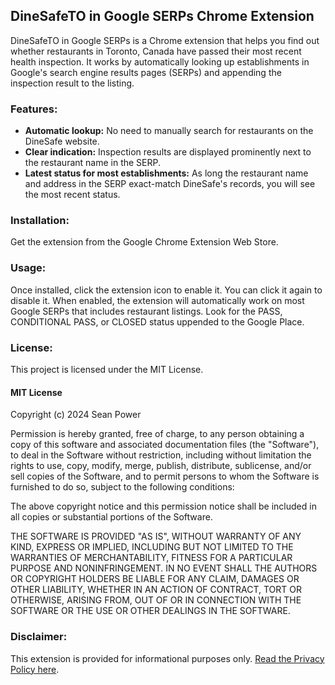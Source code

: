 <h2>DineSafeTO in Google SERPs Chrome Extension</h2>
DineSafeTO in Google SERPs is a Chrome extension that helps you find out whether restaurants in Toronto, Canada have passed their most recent health inspection. It works by automatically looking up establishments in Google's search engine results pages (SERPs) and appending the inspection result to the listing.

<h3>Features:</h3> 

<ul>
<li><strong>Automatic lookup:</strong> No need to manually search for restaurants on the DineSafe website.</li>
<li><strong>Clear indication:</strong> Inspection results are displayed prominently next to the restaurant name in the SERP.</li>
<li><strong>Latest status for most establishments:</strong> As long the restaurant name and address in the SERP exact-match DineSafe's records, you will see the most recent status.</li>
</ul>

<h3>Installation:</h3>

Get the extension from the Google Chrome Extension Web Store.

<h3>Usage:</h3>

Once installed, click the extension icon to enable it. You can click it again to disable it. When enabled, the extension will automatically work on most Google SERPs that includes restaurant listings. Look for the PASS, CONDITIONAL PASS, or CLOSED status uppended to the Google Place.

<h3>License:</h3>

This project is licensed under the MIT License.

<h4>MIT License</h4>

Copyright (c) 2024 Sean Power

Permission is hereby granted, free of charge, to any person obtaining a copy of this software and associated documentation files (the "Software"), to deal in the Software without restriction, including without limitation the rights to use, copy, modify, merge, publish, distribute, sublicense, and/or sell copies of the Software, and to permit persons to whom the Software is furnished to do so, subject to the following conditions:

The above copyright notice and this permission notice shall be included in all copies or substantial portions of the Software.

THE SOFTWARE IS PROVIDED "AS IS", WITHOUT WARRANTY OF ANY KIND, EXPRESS OR IMPLIED, INCLUDING BUT NOT LIMITED TO THE WARRANTIES OF MERCHANTABILITY, FITNESS FOR A PARTICULAR PURPOSE AND NONINFRINGEMENT. IN NO EVENT SHALL THE AUTHORS OR COPYRIGHT HOLDERS BE LIABLE FOR ANY CLAIM, DAMAGES OR OTHER LIABILITY, WHETHER IN AN ACTION OF CONTRACT, TORT OR OTHERWISE, ARISING FROM, OUT OF OR IN CONNECTION WITH THE SOFTWARE OR THE USE OR OTHER DEALINGS IN THE SOFTWARE.

<h3>Disclaimer:</h3>

This extension is provided for informational purposes only. <a href="https://seanmpower.com/privacy-policy-dinesafeto" target="_blank">Read the Privacy Policy here</a>.
